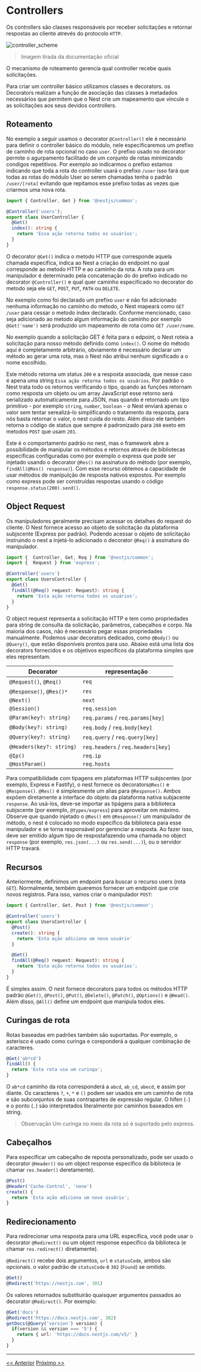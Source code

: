 # Controllers

Os controllers são classes responsáveis por receber solicitações e retornar respostas ao cliente atrevés do protocolo `HTTP`.

![controller_scheme](../images/Controllers_1.png)
> Imagem tirada da documentação oficial

O mecanismo de roteamento gerencía qual controller recebe quais solicitações.

Para criar um controller básico utilizamos classes e decorators. os Decorators realizam a função de asociação das classes à metadados necessários que permitem que o Nest crie um mapeamento que vincule o as solicitações aos seus devidos controllers.

## Roteamento

No exemplo a seguir usamos o decorator `@Controller()` ele é necessário para definir o controller básico do módulo, nele especificaremos um prefixo de caminho de rota opcional no caso `user`. O prefixo usado no decorator permite o agurpamento facilitado de um conjunto de rotas minimizando condigos repetitivos. Por exemplo ao indicarmos o prefixo estamos indicando que toda a rota do controller usará o prefixo `/user` isso fará que todas as rotas do módulo User ao serem chamadas tenha o padrão `/user/[rota]` evitando que repitamos esse prefixo todas as vezes que criarmos uma nova rota.

```typescript
import { Controller, Get } from '@nestjs/common';

@Controller('users');
export class UserController {
  @Get()
  index(): string {
    return 'Essa ação retorna todos os usuários';
  }
}
```

O decorator `@Get()` indica o metodo HTTP que corresponde aquela chamada especifica, indica ao Nest a criação do endpoint no qual corresponde ao metodo HTTP e ao caminho da rota. A rota para um manipulador é determinado pela concatenação do do prefixo indicado no decorator `@Controller()` e qual quer caminho especificado no decorator do metodo seja ele `GET`, `POST`, `PUT`, `PATH` ou `DELETE`.

No exemplo como foi declarado um prefixo `user` e não foi adicionado nenhuma informação no caminho do metodo, o Nest mapeará como `GET /user` para cessar o metodo index declarado. Conforme mencionado, caso seja adicionado ao metodo algum informação do caminho por exemplo `@Get('name')` será produzido um mapeamento de rota como `GET /user/name`.

No exemplo quando a solicitação GET é feita para o edpoint, o Nest roteia a solicitação para nosso método definido como `index()`. O nome do método aqui é completamente arbitrário, obviamente é necessário declarar um método ao gerar uma rota, mas o Nest não atribui nenhum significado a o nome escolhido.

Este método retorna um status `200` e a resposta associada, que nesse caso é apena uma string `Essa ação retorna todos os usuários`. Por padrão o Nest trata todo os retornos verificando o tipo, quando as funções retornam como resposta um objeto ou um array JavaScript esse retorno será serializado automaticamente para JSON, mas quando é retornado um tipo primitivo - por exemplo `string`, `number`, `boolean` - o Nest enviará apenas o valor sem tentar serealizá-lo simplificando o tratamento da resposta, para nós basta retornar o valor, o nest cuida do resto. Além disso ele também retorna o código de status que sempre é padronizado para `200` exeto em metodos `POST` que usam `201`.

Este é o comportamento padrão no nest, mas o framework abre a possibilidade de manipular os métodos e retornos através de bibliotecas especificas configuradas como por exemplo o express que pode ser injetado usando o decorator `@Res()` na assinatura do método (por exemplo, `findAll(@Res() response)`). Com esse recurso obtemos a capacidade de usar métodos de manipulção de resposta nativos expostos. Por exemplo como express pode ser construídas respostas usando o código `response.status(200).send()`.

## Object Request

Os manipuladores geralmente precisam acessar os detalhes do request do cliente. O Nest fornece acesso ao objeto de solicitação da plataforma subjscente (Express por padrão). Podendo acessar o objeto de solicitação instruindo o nest a injetá-lo adicionado o decorator `@Req()` à assinatura do manipulador.

```typescript
import {  Controller, Get, Req } from '@nestjs/common';
import {  Request } from 'express';

@Controller('users')
export class UsersController {
  @Get()
  findAll(@Req() request: Request): string {
    return 'Esta ação retorna todos os usuários';
  }
}
```

O object request representa a solicitação HTTP e tem como propriedades para string de consulta da solicitação, parâmetros, cabeçalhos e corpo. Na maioria dos casos, não é necessário pegar essas propriedades manualmente. Podemos usar decorators dedicados, como `@Body()` ou `@Query()`, que estão disponíveis prontos para uso. Abaixo está uma lista dos decorators fornecidos e os objetivos especificos da plataforma simples que eles representam.

| Decorator                | representação                      |
| ------------------------ | ---------------------------------- |
| `@Request()`, `@Req()`   | `req`                              |
| `@Response()`, `@Res()*` | `res`                              |
| `@Next()`                | `next`                             |
| `@Session()`             | `req.session`                      |
| `@Param(key?: string)`   | `req.params` / `req.params[key]`   |
| `@Body(key?: string)`    | `req.body` / `req.body[key]`       |
| `@Query(key?: string)`   | `req.query` / `req.query[key]`     |
| `@Headers(key?: string)` | `req.headers` / `req.headers[key]` |
| `@Ip()`                  | `req.ip`                           |
| `@HostParam()`           | `req.hosts`                        |

Para compatibilidade com tipagens em plataformas HTTP subjscentes (por exemplo, Express e Fastify), o nest fornece os decorators`@Res()` e `@Response()`. `@Res()` é simplesmente um alias para `@Response()`. Ambos expõem diretamente a interface do objeto da plataforma nativa subjacente `response`. Ao usá-los, deve-se importar as tipágens para a biblioteca subjscente (por exemplo, `@types/express`) para aproveitar om máximo. Observe que quando injetado o `@Res()` em `@Response()` um manipulador de método, o nest é colocado no modo específico da biblioteca para esse manipulador e se torna responsável por gerenciar a resposta. Ao fazer isso, deve ser emitido algum tipo de respostafazendo uma chamada no object `response` (por exemplo, `res.json(...)` ou `res.send(...)`), ou o servidor HTTP travará.

## Recursos

Anteriormente, definimos um endpoint para buscar o recurso users (rota `GET`). Normalmente, tembém queremos fornecer um endpoint que crie novos registros. Para isso, vamos criar o manipulador `POST`:

```typescript
import { Controller, Get, Post } from '@nestjs/common';

@Controller('users')
export class UsersController {
  @Post()
  create(): string {
    return 'Esta ação adiciona um novo usuário'
  }

  @Get()
  findAll(@Req() request: Request): string {
    return 'Esta ação retorna todos os usuários';
  }
}
```

É simples assim. O nest fornece decorators para todos os métodos HTTP padrão `@Get()`, `@Post()`, `@Put()`, `@Delete()`, `@Patch()`, `@Options()` e `@Head()`. Além disso, `@All()` define um endpoint que manipula todos eles.

## Curingas de rota

Rotas baseadas em padrões também são suportadas. Por exemplo, o asterisco é usado como curinga e coreponderá a qualquer combinação de caracteres.

```typescript
@Get('ab*cd')
findAll() {
  return 'Esta rota usa um curinga';
}
```

O `ab*cd` caminho da rota corresponderá a `abcd`, `ab_cd`, `abecd`, e assim por diante. Os caracteres `?`, `+`, `*` e `()` podem ser usados em um caminho de rota e são subconjuntos de suas contrapartes de expressão regular. O hífen (`-`) e o ponto (`.`) são interpretados literalmente por caminhos baseados em string.

> Observação
> Um curinga no meio da rota só é suportado pelo express.

## Cabeçalhos

Para especificar um cabeçalho de reposta personalizado, pode ser usado o decorator `@Header()` ou um object response específico da biblioteca (e chamar `res.header()` deretamente).

```typescript
@Post()
@Header('Cache-Control', 'none')
create() {
  return 'Esta ação adiciona um novo usuário';
}
```

## Redirecionamento

Para redirecionar uma resposta para uma URL específica, você pode usar o decorator `@Redirect()` ou um object response específico da biblioteca (e chamar `res.redirect()` diretamente).

`@Redirect()` recebe dois argumentos, `url` e `statusCode`, ambos são opcionais. o valor padrão de `statusCode` é `302` (`Found`) se omitido.

```typescript
@Get()
@Redirect('https://nestjs.com', 301)
```

Os valores retornados substituirão quaisquer argumentos passados ao decorator `@Redirect()`. Por exemplo:

```typescript
@Get('docs')
@Redirect('https://docs.nestjs.com', 302)
getDocs(@Query('version') version) {
  if(version && version === '5') {
    return { url: 'https://docs.nestjs.com/v5/' }
  }
}
```

---
[<< Anterior](./2-primeiros-passos.md) [Próximo >>](./3-controllers.md.md)
